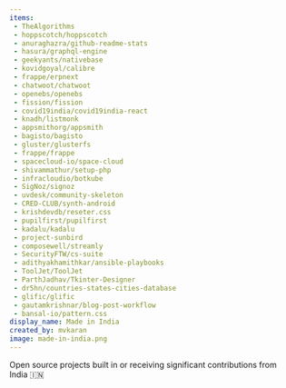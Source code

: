 ```yaml
---
items:
 - TheAlgorithms
 - hoppscotch/hoppscotch
 - anuraghazra/github-readme-stats
 - hasura/graphql-engine
 - geekyants/nativebase
 - kovidgoyal/calibre
 - frappe/erpnext
 - chatwoot/chatwoot
 - openebs/openebs  
 - fission/fission
 - covid19india/covid19india-react
 - knadh/listmonk
 - appsmithorg/appsmith
 - bagisto/bagisto
 - gluster/glusterfs
 - frappe/frappe
 - spacecloud-io/space-cloud
 - shivammathur/setup-php
 - infracloudio/botkube
 - SigNoz/signoz
 - uvdesk/community-skeleton
 - CRED-CLUB/synth-android
 - krishdevdb/reseter.css
 - pupilfirst/pupilfirst
 - kadalu/kadalu
 - project-sunbird
 - composewell/streamly
 - SecurityFTW/cs-suite
 - adithyakhamithkar/ansible-playbooks
 - ToolJet/ToolJet
 - ParthJadhav/Tkinter-Designer
 - dr5hn/countries-states-cities-database
 - glific/glific
 - gautamkrishnar/blog-post-workflow
 - bansal-io/pattern.css
display_name: Made in India
created_by: mvkaran
image: made-in-india.png
---
```

Open source projects built in or receiving significant contributions from India :india:
